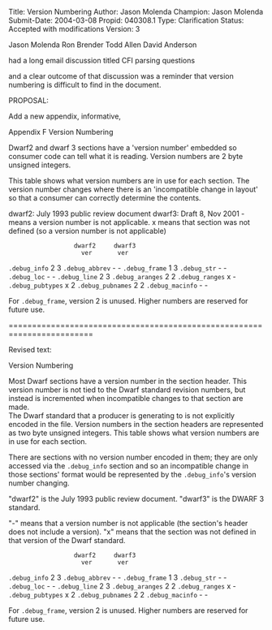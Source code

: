 Title:       Version Numbering
Author:      Jason Molenda
Champion:    Jason Molenda
Submit-Date: 2004-03-08
Propid:      040308.1
Type:        Clarification
Status:      Accepted with modifications
Version:     3

Jason Molenda
Ron Brender
Todd Allen
David Anderson

had a long email discussion titled
    CFI parsing questions

and a clear outcome of that discussion was
a reminder that version numbering is difficult to find in the
document.


PROPOSAL:

Add a new appendix, informative,

Appendix F     Version Numbering

Dwarf2 and dwarf 3 sections have a 'version number' embedded
so consumer code can tell what it is reading.
Version numbers are 2 byte unsigned integers.

This table shows what version numbers are in use for each section.
The version number changes where there is an 'incompatible change
in layout' so that a consumer can correctly determine the contents.

dwarf2: July 1993 public review document
dwarf3: Draft 8, Nov 2001
    - means a version number is not applicable.
    x means that section was not defined
      (so a version number is not applicable)

                      dwarf2     dwarf3
                        ver       ver
 `.debug_info`             2         3
 `.debug_abbrev`           -         -
 `.debug_frame`            1         3
 `.debug_str`              -         -
 `.debug_loc`              -         -
 `.debug_line`             2         3
 `.debug_aranges`          2         2
 `.debug_ranges`           x         -
 `.debug_pubtypes`         x         2
 `.debug_pubnames`         2         2
 `.debug_macinfo`          -         -

For `.debug_frame`, version 2 is unused.
Higher numbers are reserved  for future use.

========================================================================

Revised text:

Version Numbering

Most Dwarf sections have a version number in the section header.   This
version number is not tied to the Dwarf standard revision  numbers, but 
instead is incremented when incompatible changes to that  section are made.  
The Dwarf standard that a producer is generating  to is not explicitly encoded 
in the file.  Version numbers in the  section headers are represented as two 
byte unsigned integers.  This  table shows what version numbers are in use 
for each section.

There are sections with no version number encoded in them; they are  only 
accessed via the `.debug_info` section and so an incompatible  change in 
those sections' format would be represented by  the `.debug_info`'s version 
number changing.

"dwarf2" is the July 1993 public review document.  "dwarf3" is the  DWARF 3 
standard.

"-" means that a version number is not applicable (the section's  header 
does not include a version).
"x" means that the section was not defined in that version of the  Dwarf 
standard.

                      dwarf2     dwarf3
                        ver       ver
 `.debug_info`             2         3
 `.debug_abbrev`           -         -
 `.debug_frame`            1         3
 `.debug_str`              -         -
 `.debug_loc`              -         -
 `.debug_line`             2         3
 `.debug_aranges`          2         2
 `.debug_ranges`           x         -
 `.debug_pubtypes`         x         2
 `.debug_pubnames`         2         2
 `.debug_macinfo`          -         -

For `.debug_frame`, version 2 is unused.
Higher numbers are reserved  for future use. 
